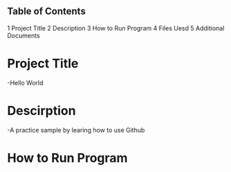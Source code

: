 ## Table of Contents
1 Project Title
2 Description
3 How to Run Program
4 Files Uesd
5 Additional Documents

# Project Title
-Hello World

# Descirption
-A practice sample by learing how to use Github

# How to Run Program


